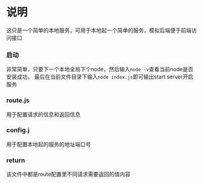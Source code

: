 # 说明
这只是一个简单的本地服务，可用于本地起一个简单的服务，模拟后端便于前端访问接口

### 启动
非常简单，只要下一个本地全局下个node，然后输入``` node -v ```查看当前node是否安装成功，
最后在当前文件目录下输入``` node index.js ```即可输出start server开启服务

### route.js
用于配置请求的信息和返回信息

### config.j
用于配置本地起的服务的地址端口号

### return
该文件中都是route配置里不同请求需要返回的值内容
